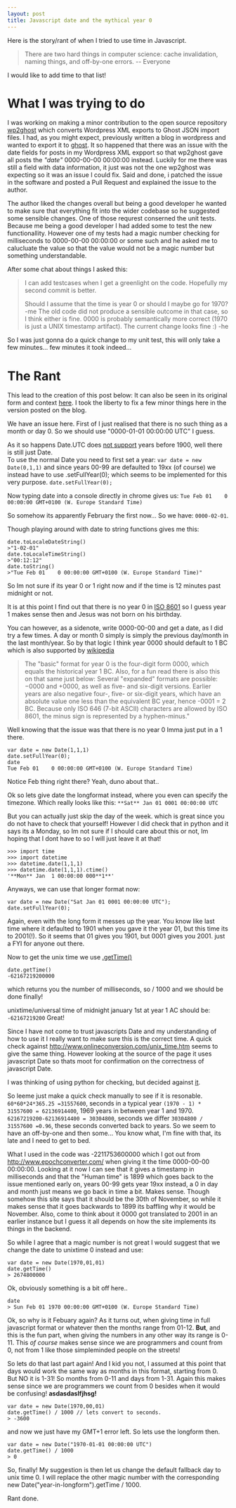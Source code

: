 ```yaml
---
layout: post
title: Javascript date and the mythical year 0
---
```


Here is the story/rant of when I tried to use time in Javascript.

> There are two hard things in computer science: cache invalidation, naming things, and off-by-one errors.
-- Everyone

I would like to add time to that list!


# What I was trying to do #

I was working on making a minor contribution to the open source
repository [wp2ghost](https://github.com/jonhoo/wp2ghost) which
converts Wordpress XML exports to Ghost JSON import files. I had, as
you might expect, previously written a blog in wordpress and wanted to
export it to [ghost](https://ghost.org/). It so happened that there
was an issue with the date fields for posts in my Wordpress XML expport
so that wp2ghost gave all posts the *"date"* 0000-00-00 00:00:00
instead. Luckily for me there was still a field with data information,
it just was not the one wp2ghost was expecting so it was an issue I
could fix. Said and done, i patched the issue in the software and
posted a Pull Request and explained the issue to the author.

The author liked the changes overall but being a good developer he
wanted to make sure that everything fit into the wider codebase so he
suggested some sensible changes. One of those requrest conserned the
unit tests. Because me being a good developer I had added some to test
the new functionallity. However one of my tests had a magic number
checking for milliseconds to 0000-00-00 00:00:00 or some such and he
asked me to calucluate the value so that the value would not be a
magic number but something understandable.

After some chat about things I asked this:

>I can add testcases when I get a greenlight on the code. Hopefully my second commit is better.
>
>Should I assume that the time is year 0 or should I maybe go for 1970?
-me
>The old code did not produce a sensible outcome in that case, so I think either is fine. 0000 is probably semantically more correct (1970 is just a UNIX timestamp artifact). The current change looks fine :)
-he

So I was just gonna do a quick change to my unit test, this will only
take a few minutes... few minutes it took indeed...

# The Rant #

This lead to the creation of this post below: It can also be seen in
its original form and context
[here](https://github.com/jonhoo/wp2ghost/pull/8#discussion_r84797728). I
took the liberty to fix a few minor things here in the version posted
on the blog.

We have an issue here. First of I just realised that there is no such thing as a month or day 0. So we should use "0000-01-01 00:00:00 UTC" I guess.

As it so happens Date.UTC does [not support](https://developer.mozilla.org/en-US/docs/Web/JavaScript/Reference/Global_Objects/Date/UTC) years before 1900, well there is still just Date.  
To use the normal Date you need to first set a year:
`var date = new Date(0,1,1)`
and since years 00-99 are defaulted to 19xx (of course) we instead have to use .setFullYear(0); which seems to be implemented for this very purpose.
`date.setFullYear(0);`

Now typing date into a console directly in chrome gives us:
`Tue Feb 01    0 00:00:00 GMT+0100 (W. Europe Standard Time)`

So somehow its apparently February the first now... So we have: `0000-02-01`.

Though playing around with date to string functions gives me this:

```
date.toLocaleDateString()
>"1-02-01" 
date.toLocaleTimeString()
>"00:12:12"
date.toString()
>"Tue Feb 01    0 00:00:00 GMT+0100 (W. Europe Standard Time)"
```

So Im not sure if its year 0 or 1 right now and if the time is 12 minutes past midnight or not.

It is at this point I find out that there is no year 0 in [ISO 8601](https://en.wikipedia.org/wiki/0_%28year%29#ISO_8601) so I guess year 1 makes sense then and Jesus was not born on his birthday. 

You can however, as a sidenote, write 0000-00-00 and get a date, as I did try a few times. A day or month 0 simply is simply the previous day/month in the last month/year. So by that logic I think year 0000 should default to 1 BC which is also supported by [wikipedia](https://en.wikipedia.org/wiki/0_%28year%29#ISO_8601)

> The "basic" format for year 0 is the four-digit form 0000, which equals the historical year 1 BC.
> Also, for a fun read there is also this on that same just below:
> Several "expanded" formats are possible: −0000 and +0000, as well as five- and six-digit versions. Earlier years are also negative four-, five- or six-digit years, which have an absolute value one less than the equivalent BC year, hence -0001 = 2 BC. Because only ISO 646 (7-bit ASCII) characters are allowed by ISO 8601, the minus sign is represented by a hyphen-minus."

Well knowing that the issue was that there is no year 0 Imma just put in a 1 there.

```
var date = new Date(1,1,1)
date.setFullYear(0);
date
Tue Feb 01    0 00:00:00 GMT+0100 (W. Europe Standard Time)
```

Notice Feb thing right there? Yeah, duno about that..

Ok so lets give date the longformat instead, where you even can specify the timezone. Which really looks like this:
`**Sat** Jan 01 0001 00:00:00 UTC`

But you can actually just skip the day of the week. which is great since you do not have to check that yourself! However I did check that in python and it says its a Monday, so Im not sure if I should care about this or not, Im hoping that I dont have to so I will just leave it at that!

```
>>> import time
>>> import datetime
>>> datetime.date(1,1,1)
>>> datetime.date(1,1,1).ctime()
'**Mon** Jan  1 00:00:00 000**1**'
```

Anyways, we can use that longer format now:

```
var date = new Date("Sat Jan 01 0001 00:00:00 UTC");
date.setFullYear(0);
```

Again, even with the long form it messes up the year. You know like last time where it defaulted to 1901 when you gave it the year 01, but this time its to 2001(!). So it seems that 01 gives you 1901, but 0001 gives you 2001. just a FYI for anyone out there.

Now to get the unix time we use [.getTime()](https://developer.mozilla.org/en-US/docs/Web/JavaScript/Reference/Global_Objects/Date/getTime)

```
date.getTime()
-62167219200000
```

which returns you the number of milliseconds, so / 1000 and we should be done finally!

unixtime/universal time of midnight january 1st at year 1 AC should be:
`-62167219200`
Great!

Since I have not come to trust javascripts Date and my understanding of how to use it I really want to make sure this is the correct time. A quick check against http://www.onlineconversion.com/unix_time.htm seems to give the same thing. However looking at the source of the page it uses javascript Date so thats moot for confirmation on the correctness of javascript Date.

I was thinking of using python for checking, but decided against [it](http://stackoverflow.com/a/8778548/1723886).

So leeme just make a quick check manually to see if it is resonable.
`60*60*24*365.25 =31557600`, seconds in a typical year
`(1970 - 1) * 31557600 = 62136914400`, 1969 years in between year 1 and 1970.
`62167219200-62136914400 = 30304800`, seconds we differ
`30304800 / 31557600 =0.96`, these seconds converted back to years. So we seem to have an off-by-one and then some... You know what, I'm fine with that, its late and I need to get to bed. 

What I used in the code was -2211753600000 which I got out from
http://www.epochconverter.com/ when giving it the time 0000-00-00
00:00:00. Looking at it now I can see that it gives a timestamp in
milliseconds and that the "Human time" is 1899 which goes back to the
issue mentioned early on, years 00-99 gets year 19xx instead, a 0 in
day and month just means we go back in time a bit. Makes sense. Though
somehow this site says that it should be the 30th of November, so
while it makes sense that it goes backwards to 1899 its baffling why
it would be November. Also, come to think about it 0000 got translated
to 2001 in an earlier instance but I guess it all depends on how the
site implements its things in the backend.

So while I agree that a magic number is not great I would suggest that we change the date to unixtime 0 instead and use:

```
var date = new Date(1970,01,01)
date.getTime()
> 2674800000
```

Ok, obviously something is a bit off here..

```
date
> Sun Feb 01 1970 00:00:00 GMT+0100 (W. Europe Standard Time)
```

Ok, so why is it Febuary again? As it turns out, when giving time in full javascript format or whatever then the months range from 01-12. **But**, and this is the fun part, when giving the numbers in any other way its range is 0-11. This *of course* makes sense since we are programmers and count from 0, not from 1 like those simpleminded people on the streets!

So lets do that last part again! And I kid you not, I assumed at this point that days would work the same way as months in this format, starting from 0. But NO it is 1-31! So months from 0-11 and days from 1-31. Again this makes sense since we are programmers we count from 0 besides when it would be confusing! **asdasdaslfjhsg!**

```
var date = new Date(1970,00,01)
date.getTime() / 1000 // lets convert to seconds.
> -3600
```

and now we just have my GMT+1 error left. So lets use the longform then.

```
var date = new Date("1970-01-01 00:00:00 UTC") 
date.getTime() / 1000
> 0
```

So, finally! My suggestion is then let us change the default fallback day to unix time 0.  I will replace the other magic number with the corresponding new Date("year-in-longform").getTime / 1000. 

Rant done.
